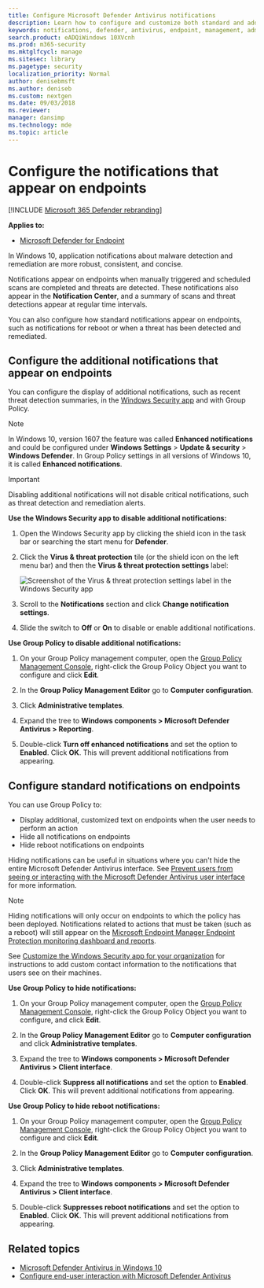 ```yaml
---
title: Configure Microsoft Defender Antivirus notifications
description: Learn how to configure and customize both standard and additional Microsoft Defender Antivirus notifications on endpoints.
keywords: notifications, defender, antivirus, endpoint, management, admin
search.product: eADQiWindows 10XVcnh
ms.prod: m365-security
ms.mktglfcycl: manage
ms.sitesec: library
ms.pagetype: security
localization_priority: Normal
author: denisebmsft
ms.author: deniseb
ms.custom: nextgen
ms.date: 09/03/2018
ms.reviewer: 
manager: dansimp
ms.technology: mde
ms.topic: article
---
```


# Configure the notifications that appear on endpoints

[!INCLUDE [Microsoft 365 Defender rebranding](../../includes/microsoft-defender.md)]


**Applies to:**

- [Microsoft Defender for Endpoint](/microsoft-365/security/defender-endpoint/)

In Windows 10, application notifications about malware detection and remediation are more robust, consistent, and concise.

Notifications appear on endpoints when manually triggered and scheduled scans are completed and threats are detected. These notifications also appear in the **Notification Center**, and a summary of scans and threat detections appear at regular time intervals.

You can also configure how standard notifications appear on endpoints, such as notifications for reboot or when a threat has been detected and remediated.

## Configure the additional notifications that appear on endpoints

You can configure the display of additional notifications, such as recent threat detection summaries, in the [Windows Security app](microsoft-defender-security-center-antivirus.md) and with Group Policy.

> [!NOTE]
> In Windows 10, version 1607 the feature was called **Enhanced notifications** and could be configured under **Windows Settings** > **Update & security** > **Windows Defender**. In Group Policy settings in all versions of Windows 10, it is called **Enhanced notifications**.

> [!IMPORTANT]
> Disabling additional notifications will not disable critical notifications, such as threat detection and remediation alerts.

**Use the Windows Security app to disable additional notifications:**

1. Open the Windows Security app by clicking the shield icon in the task bar or searching the start menu for **Defender**.

2. Click the **Virus & threat protection** tile (or the shield icon on the left menu bar) and then the **Virus & threat protection settings** label:

    ![Screenshot of the Virus & threat protection settings label in the Windows Security app](images/defender/wdav-protection-settings-wdsc.png)

3. Scroll to the **Notifications** section and click **Change notification settings**.

4. Slide the switch to **Off** or **On** to disable or enable additional notifications.

**Use Group Policy to disable additional notifications:**

1. On your Group Policy management computer, open the [Group Policy Management Console](/previous-versions/windows/it-pro/windows-server-2008-R2-and-2008/cc731212(v=ws.11)), right-click the Group Policy Object you want to configure and click **Edit**.

2. In the **Group Policy Management Editor** go to **Computer configuration**.

3. Click **Administrative templates**.

4. Expand the tree to **Windows components > Microsoft Defender Antivirus > Reporting**.

5. Double-click **Turn off enhanced notifications** and set the option to **Enabled**. Click **OK**. This will prevent additional notifications from appearing.

## Configure standard notifications on endpoints

You can use Group Policy to:

- Display additional, customized text on endpoints when the user needs to perform an action
- Hide all notifications on endpoints
- Hide reboot notifications on endpoints

Hiding notifications can be useful in situations where you can't hide the entire Microsoft Defender Antivirus interface. See [Prevent users from seeing or interacting with the Microsoft Defender Antivirus user interface](prevent-end-user-interaction-microsoft-defender-antivirus.md) for more information. 

> [!NOTE]
> Hiding notifications will only occur on endpoints to which the policy has been deployed. Notifications related to actions that must be taken (such as a reboot) will still appear on the [Microsoft Endpoint Manager Endpoint Protection monitoring dashboard and reports](/configmgr/protect/deploy-use/monitor-endpoint-protection). 

See [Customize the Windows Security app for your organization](/windows/security/threat-protection/windows-defender-security-center/windows-defender-security-center) for instructions to add custom contact information to the notifications that users see on their machines.

**Use Group Policy to hide notifications:**

1. On your Group Policy management computer, open the [Group Policy Management Console](/previous-versions/windows/it-pro/windows-server-2008-R2-and-2008/cc731212(v=ws.11)), right-click the Group Policy Object you want to configure, and click **Edit**.

2. In the **Group Policy Management Editor** go to **Computer configuration** and click **Administrative templates**.

3. Expand the tree to **Windows components > Microsoft Defender Antivirus > Client interface**. 

4. Double-click **Suppress all notifications** and set the option to **Enabled**. Click **OK**. This will prevent additional notifications from appearing.

**Use Group Policy to hide reboot notifications:**

1. On your Group Policy management computer, open the [Group Policy Management Console](/previous-versions/windows/it-pro/windows-server-2008-R2-and-2008/cc731212(v=ws.11)), right-click the Group Policy Object you want to configure and click **Edit**.

2. In the **Group Policy Management Editor** go to **Computer configuration**.

3. Click **Administrative templates**.

4. Expand the tree to **Windows components > Microsoft Defender Antivirus > Client interface**.

5. Double-click **Suppresses reboot notifications** and set the option to **Enabled**. Click **OK**. This will prevent additional notifications from appearing.

## Related topics

- [Microsoft Defender Antivirus in Windows 10](microsoft-defender-antivirus-in-windows-10.md)
- [Configure end-user interaction with Microsoft Defender Antivirus](configure-end-user-interaction-microsoft-defender-antivirus.md)